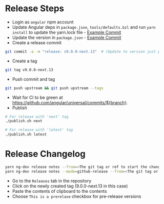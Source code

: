 # Release Steps

- Login as `angular` npm account
- Update Angular deps in `package.json`, `tools/defaults.bzl` and run `yarn install` to update the yarn.lock file - [Example Commit](https://github.com/angular/universal/commit/bf252680e41ff41d57db6172cb0532aea646b32c)
- Update the version in `package.json` - [Example Commit](https://github.com/angular/universal/commit/fccca4b49f198fb9b6a52877db58909ebb419369)
- Create a release commit

```sh
git commit -a -m "release: v9.0.0-next.13"  # (Update to version just put in package.json)
```

- Create a tag

```sh
git tag v9.0.0-next.13
```

- Push commit and tag

```sh
git push upstream && git push upstream --tags
```

- Wait for CI to be green at https://github.com/angular/universal/commits/${branch}.
- Publish

```sh
# For release with 'next' tag
./publish.sh next
```

```sh
# For release with 'latest' tag
./publish.sh latest
```

# Release Changelog

```sh
yarn ng-dev release notes --from=<The git tag or ref to start the changelog entry from>
yarn ng-dev release notes --mode=github-release --from=<The git tag or ref to start the changelog entry from>
```

- Go to the `Releases` tab in the repository
- Click on the newly created tag (9.0.0-next.13 in this case)
- Paste the contents of clipboard to the contents
- Choose `This is a prerelase` checkbox for pre-release versions
